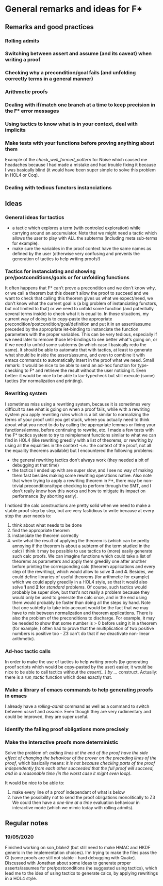 # General remarks and ideas for F*

## Remarks and good practices
### Rolling admits
### Switching between assert and assume (and its caveat) when writing a proof
### Checking why a precondition/goal fails (and unfolding correctly terms in a general manner)
### Arithmetic proofs
### Dealing with if/match one branch at a time to keep precision in the F* error messages
### Using tactics to know what is in your context, deal with implicits
### Make tests with your functions before proving anything about them
Example of the *check_well_formed_pattern* for Noise which caused me headaches because I had made a mistake and had trouble fixing it because I was basically blind (it would have been super simple to solve this problem in HOL4 or Coq).

### Dealing with tedious functors instanciations

## Ideas
### General ideas for tactics
* a tactic which explores a term (with controled exploration) while carrying around an accumulator. Note that we might need a tactic which allows the user to play with ALL the subterms (including meta sub-terms for example).
* make sure the variables in the proof context have the same names as defined by the user (otherwise very confusing and prevents the generation of tactics to help writing proofs!) 

### Tactics for instanciating and showing pre/postconditions/goals or for unfolding functions
It often happens that F* can't prove a precondition and we don't know why, or we call a theorem but this doesn't allow the proof to succeed and we want to check that calling this theorem gives us what we expect/need, we don't know what the current goal is (a big problem of instanciating functors, but not limited to that) or we need to unfold some function (and potentially several terms inside) to check what it is equal to.
In those situations, my current way of doing is to copy-paste the appropriate precondition/postcondition/goal/definition and put it in an assert/assume preceded by the appropriate let-binding to instanciate the function parameters with the proper variables. This can be very tedious, especially if we need later to remove those let-bindings to see better what's going on, or if we need to unfold some subterms (in which case I basically redo the same).
It should be able to automate that with tactics, at least to generate what should be inside the assert/assume, and even to combine it with emacs commands to automatically insert in the proof what we need.
Small remark: it would be nice to be able to send an ad-hoc function for type-checking to F* and retrieve the result without the user noticing it. Even better: it would be nice to be able to lax-typecheck but still execute (some) tactics (for normalization and printing).

### Rewriting system
I sometimes miss using a rewriting system, because it is sometimes very difficult to see what is going on when a proof fails, while with a rewriting system you apply rewriting rules which is a bit similar to normalizing the terms of your proof until you get stuck, where you actually need to think about what you need to do by calling the appropriate lemmas or fixing your functions/lemma, before continuing to rewrite, etc.
I made a few tests with the F* tactics system to try to reimplement functions similar to what we can find in HOL4 (like rewriting greedily with a list of theorems, or rewriting by using all the equalities in the context -i.e.: the context of the proof, not all the equality theorems available) but I encountered the following problems:
* the general rewriting tactics don't always work (they needed a bit of debugging at that time)
* the tactics I ended up with are super slow, and I see no way of making them fast besides making some rewriting operations native. Also note that when trying to apply a rewriting theorem in F*, there may be non-trivial preconditions/type checking to perform through the SMT, and I don't really know how this works and how to mitigate its impact on performance (by aborting early).

I noticed the calc constructions are pretty solid when we need to make a stable proof step by step, but are very fastidious to write because at every step the user needs to:
1. think about what needs to be done
2. find the appropriate theorem
3. instanciate the theorem correctly
4. write what the result of applying the theorem is (which can be pretty annoying if the theorem is about a subterm of the term studied in the calc)
I think it may be possible to use tactics to (more) easily generate such calc proofs.
We can imagine functions which could take a list of theorems as parameters and apply them greedily one after another before printing the corresponding calc (theorem applications and every step of the rewriting), which would allow to solve **3** and **4**. Besides, we could define libraries of useful theorems (for arithmetic for example) which we could apply greedily in a HOL4 style, so that it would also solve **1** and **2** for *standard* problems.
Of course, such tactics would probably be super slow, but that's not really a problem because they would only be used to generate the calc once, and in the end using them would probably be faster than doing all the steps by hand.
Note that one subtelty to take into account would be the fact that we may have to mix between normalization and theorem applications. There is also the problem of the preconditions to discharge. For example, it may be needed to show that some number is > 0 before using it in a theorem  (for example, I often had to prove that the multiplication of two positive numbers is positive too - Z3 can't do that if we deactivate non-linear arithmetic).

### Ad-hoc tactic calls
In order to make the use of tactics to help *writing* proofs (by generating proof scripts which would be copy-pasted by the user) easier, it would be nice to be able to call tactics without the *assert(...) by ...* construct.
Actually: there is a *run_tactic* function which does exactly that.

### Make a library of emacs commands to help generating proofs in emacs
I already have a *rolling-admit* command as well as a command to switch between *assert* and *assume*. Even though they are very rudimentary and could be improved, they are super useful.

### Identify the failing proof obligations more precisely
### Make the interactive proofs more deterministic
Solve the problem of: *adding lines at the end of the proof have the side effect of changing the behaviour of the prover on the preceding lines of the proof*, which basically means: *it is not because checking parts of the proof independently from each other succeeded that the full proof will succeed, and in a reasonable time (in the worst case it might even loop)*.

It would be nice to be able to:
1. make every line of a proof independant of what is below
2. have the possibility not to send the proof obligations monolitically to Z3
We could then have a *one-line at a time* evaluation behaviour in interactive mode (which we mimic today with rolling admits).

## Regular notes
### 19/05/2020
Finished working on son_blake2 (but still need to make HMAC and HKDF generic in the implementation choices). I'm trying to make the files pass the CI (some proofs are still not stable - hard debugging with Quake).
Discussed with Jonathan about some ideas to generate proper asserts/assumes for pre/postconditions (he suggested using tactics), which lead me to the idea of using tactics to generate calcs, by applying rewritings in a HOL4 style.